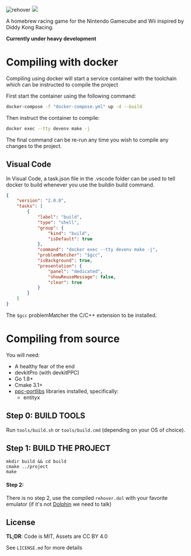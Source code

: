 ![rehover](https://hoverguys.github.io/rehover/images/logo.svg)
<a href="https://rehover-build.ovo.ovh/docs/"><img src="https://codedocs.xyz/doxygen/doxygen.svg"/></a>

A homebrew racing game for the Nintendo Gamecube and Wii inspired by Diddy Kong Racing.

**Currently under heavy development**

# Compiling with docker

Compiling using docker will start a service container with the toolchain which can be instructed to compile the project

First start the container using the following command:

```sh
docker-compose -f "docker-compose.yml" up -d --build
```

Then instruct the container to compile:

```sh
docker exec --tty devenv make -j
```

The final command can be re-run any time you wish to compile any changes to the project.

## Visual Code

In Visual Code, a task.json file in the .vscode folder can be used to tell docker to build whenever you use the buildin build command.

```json
{
    "version": "2.0.0",
    "tasks": [
        {
            "label": "build",
            "type": "shell",
            "group": {
                "kind": "build",
                "isDefault": true
            },
            "command": "docker exec --tty devenv make -j",
            "problemMatcher": "$gcc",
            "isBackground": true,
            "presentation": {
                "panel": "dedicated",
                "showReuseMessage": false,
                "clear": true
            }
        }
    ]
}
```

The `$gcc` problemMatcher the C/C++ extension to be installed.

# Compiling from source

You will need:

- A healthy fear of the end
- devkitPro (with devkitPPC)
- Go 1.8+
- Cmake 3.1+
- [ppc-portlibs](https://github.com/Hamcha/ppc-portlibs) libraries installed, specifically:
  - entityx

## Step 0: BUILD TOOLS
Run `tools/build.sh` or `tools/build.cmd` (depending on your OS of choice).

## Step 1: BUILD THE PROJECT
```
mkdir build && cd build
cmake ../project
make
```

#### Step 2:
There is no step 2, use the compiled `rehover.dol` with your favorite emulator (if it's not [Dolphin](https://dolphin-emu.org/) we need to talk)

## License

**TL;DR**: Code is MIT, Assets are CC BY 4.0

See `LICENSE.md` for more details
